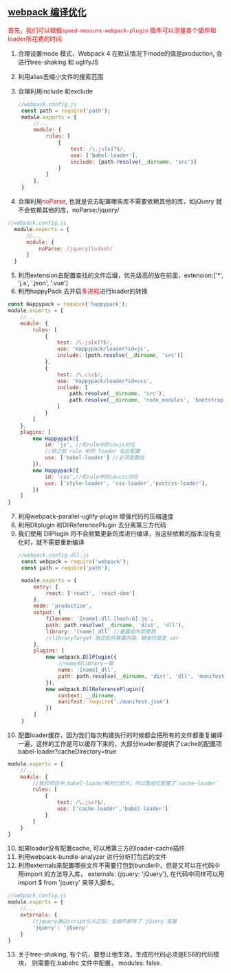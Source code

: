 ## [webpack 编译优化](https://juejin.cn/post/6844904093463347208#heading-1)
<font color=red>首先，我们可以根据`speed-measure-webpack-plugin` 插件可以测量各个插件和loader所花费的时间</font>

1. 合理设置mode 模式，Webpack 4 在默认情况下mode的值是production, 会进行tree-shaking 和 uglifyJS
2. 利用alias去缩小文件的搜索范围
3. 合理利用include 和exclude
   ```js
   //webpack.config.js
    const path = require('path');
    module.exports = {
        //...
        module: {
            rules: [
                {
                    test: /\.js[x]?$/,
                    use: ['babel-loader'],
                    include: [path.resolve(__dirname, 'src')]
                }
            ]
        },
    }

   ```

4. 合理利用<font color=red>noParse</font>, 也就是说去配置哪些库不需要依赖其他的库，如jQuery 就不会依赖其他的库，noParse:/jquery/
  ```js
  //webpack.config.js
    module.exports = {
        //...
        module: {
            noParse: /jquery|lodash/
        }
    }

  ```
5. 利用extension去配置查找的文件后缀，优先级高的放在前面，extension:['*', 'j.s', '.json', '.vue']
6. 利用happyPack 去开启<font color=red>多进程</font>进行loader的转换
  ```js
  const Happypack = require('happypack');
  module.exports = {
      //...
      module: {
          rules: [
              {
                  test: /\.js[x]?$/,
                  use: 'Happypack/loader?id=js',
                  include: [path.resolve(__dirname, 'src')]
              },
              {
                  test: /\.css$/,
                  use: 'Happypack/loader?id=css',
                  include: [
                      path.resolve(__dirname, 'src'),
                      path.resolve(__dirname, 'node_modules', 'bootstrap', 'dist')
                  ]
              }
          ]
      },
      plugins: [
          new Happypack({
              id: 'js', //和rule中的id=js对应
              //将之前 rule 中的 loader 在此配置
              use: ['babel-loader'] //必须是数组
          }),
          new Happypack({
              id: 'css',//和rule中的id=css对应
              use: ['style-loader', 'css-loader','postcss-loader'],
          })
      ]
  }

  ```

7. 利用webpack-parallel-uglify-plugin 增强代码的压缩速度
8. 利用Dllplugin 和DllReferencePlugin 去分离第三方代码
9. 我们使用 DllPlugin 将不会频繁更新的库进行编译，当这些依赖的版本没有变化时，就不需要重新编译
   ```js
   //webpack.config.dll.js
    const webpack = require('webpack');
    const path = require('path');

    module.exports = {
        entry: {
            react: ['react', 'react-dom']
        },
        mode: 'production',
        output: {
            filename: '[name].dll.[hash:6].js',
            path: path.resolve(__dirname, 'dist', 'dll'),
            library: '[name]_dll' //暴露给外部使用
            //libraryTarget 指定如何暴露内容，缺省时就是 var
        },
        plugins: [
            new webpack.DllPlugin({
                //name和library一致
                name: '[name]_dll', 
                path: path.resolve(__dirname, 'dist', 'dll', 'manifest.json') //manifest.json的生成路径
            }),
            new webpack.DllReferencePlugin({
                context: __dirname,
                manifest: require('./manifest.json')
            })
        ]
    }

   ```
10. 配置loader缓存，因为我们每次构建执行的时候都会把所有的文件都重复编译一遍，这样的工作是可以缓存下来的，大部分loader都提供了cache的配置项babel-loader?cacheDirectory=true
```js
module.exports = {
    //...
    module: {
        //我的项目中,babel-loader耗时比较长，所以我给它配置了`cache-loader`
        rules: [
            {
                test: /\.jsx?$/,
                use: ['cache-loader','babel-loader']
            }
        ]
    }
}

```
10. 如果loader没有配置cache, 可以用第三方的loader-cache插件
11. 利用webpack-bundle-analyzer 进行分析打包后的文件
12. 利用externals来配置哪些文件不需要打包到bundle中，但是又可以在代码中用import 的方法导入库， externals: {jquery: 'jQuery'}, 在代码中同样可以用import $ from 'jquery' 来导入脚本。
```js
//webpack.config.js
module.exports = {
    //...
    externals: {
        //jquery通过script引入之后，全局中即有了 jQuery 变量
        'jquery': 'jQuery'
    }
}

```
13. 关于tree-shaking, 有个坑，要想让他生效，生成的代码必须是ES6的代码模块， 则需要在.babelrc 文件中配置， modules: false.